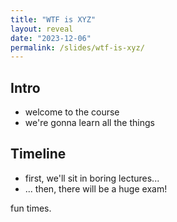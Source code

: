 ```yaml
---
title: "WTF is XYZ"
layout: reveal
date: "2023-12-06"
permalink: /slides/wtf-is-xyz/
---
```


## Intro

- welcome to the course
- we're gonna learn all the things

## Timeline

- first, we'll sit in boring lectures...
- ... then, there will be a huge exam!

fun times.
